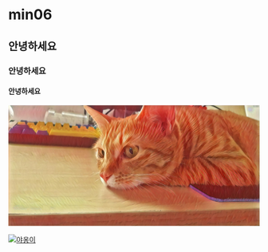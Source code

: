 # min06  
## 안녕하세요  
### 안녕하세요  
#### 안녕하세요  

![민이](https://raw.githubusercontent.com/wnwnsldj12/min06/master/%EB%B6%84%EC%9C%84%EA%B8%B0%20%EB%AF%BC%EC%9D%B4.jpg)

[![야옹이](http://cafefiles.naver.net/20150919_167/studiosummer9570_1442645240705HKpAC_JPEG/%B5%B9%BE%C6%B1%E2%BB%E7%C1%F8_%BF%C0%B0%A1%B4%D0_%283%29.jpg)](https://youtu.be/qMtIOlS_WAo)
